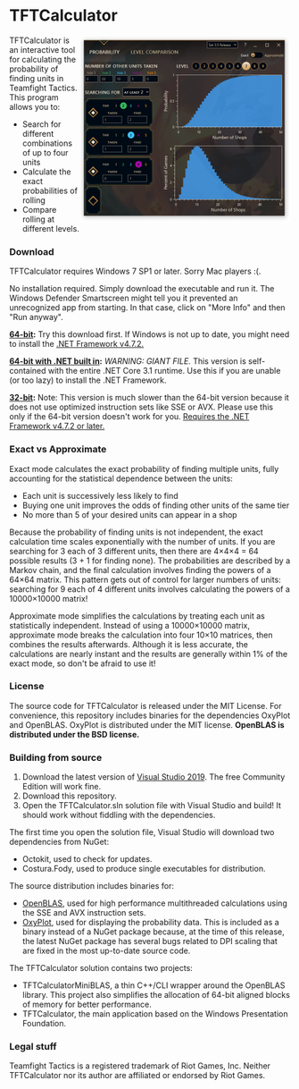 # TFTCalculator

<img src="/Doc/screenshot.png" align="right" width="379" height="334" />

TFTCalculator is an interactive tool for calculating the probability of finding units in Teamfight Tactics. This program allows you to:

* Search for different combinations of up to four units
* Calculate the exact probabilities of rolling
* Compare rolling at different levels.

### Download

TFTCalculator requires Windows 7 SP1 or later. Sorry Mac players :(.

No installation required. Simply download the executable and run it. The Windows Defender Smartscreen might tell you it prevented an unrecognized app from starting. In that case, click on "More Info" and then "Run anyway".

**[64-bit](https://github.com/StarscapeTFT/TFTCalculator/releases/latest/download/TFTCalculator.exe):** Try this download first. If Windows is not up to date, you might need to install the [.NET Framework v4.7.2.](https://dotnet.microsoft.com/download/dotnet-framework/thank-you/net472-web-installer)

**[64-bit with .NET built in](https://github.com/StarscapeTFT/TFTCalculator/releases/latest/download/TFTCalculatorStandalone.exe):** *WARNING: GIANT FILE.* This version is self-contained with the entire .NET Core 3.1 runtime. Use this if you are unable (or too lazy) to install the .NET Framework.

**[32-bit](https://github.com/StarscapeTFT/TFTCalculator/releases/latest/download/TFTCalculator32bit.exe):** Note: This version is much slower than the 64-bit version because it does not use optimized instruction sets like SSE or AVX. Please use this only if the 64-bit version doesn't work for you. [Requires the .NET Framework v4.7.2 or later.](https://dotnet.microsoft.com/download/dotnet-framework/thank-you/net472-web-installer)

### Exact vs Approximate

Exact mode calculates the exact probability of finding multiple units, fully accounting for the statistical dependence between the units:

* Each unit is successively less likely to find
* Buying one unit improves the odds of finding other units of the same tier
* No more than 5 of your desired units can appear in a shop

Because the probability of finding units is not independent, the exact calculation time scales exponentially with the number of units. If you are searching for 3 each of 3 different units, then there are 4×4×4 = 64 possible results (3 + 1 for finding none). The probabilities are described by a Markov chain, and the final calculation involves finding the powers of a 64×64 matrix. This pattern gets out of control for larger numbers of units: searching for 9 each of 4 different units involves calculating the powers of a 10000×10000 matrix!

Approximate mode simplifies the calculations by treating each unit as statistically independent. Instead of using a 10000×10000 matrix, approximate mode breaks the calculation into four 10×10 matrices, then combines the results afterwards. Although it is less accurate, the calculations are nearly instant and the results are generally within 1% of the exact mode, so don't be afraid to use it!

### License

The source code for TFTCalculator is released under the MIT License. For convenience, this repository includes binaries for the dependencies OxyPlot and OpenBLAS. OxyPlot is distributed under the MIT license. **OpenBLAS is distributed under the BSD license.**

### Building from source

1. Download the latest version of [Visual Studio 2019](https://visualstudio.microsoft.com/vs/). The free Community Edition will work fine.
2. Download this repository.
3. Open the TFTCalculator.sln solution file with Visual Studio and build! It should work without fiddling with the dependencies.

The first time you open the solution file, Visual Studio will download two dependencies from NuGet:

* Octokit, used to check for updates.
* Costura.Fody, used to produce single executables for distribution.

The source distribution includes binaries for:

* [OpenBLAS](https://www.openblas.net/), used for high performance multithreaded calculations using the SSE and AVX instruction sets.
* [OxyPlot](https://github.com/oxyplot/oxyplot), used for displaying the probability data. This is included as a binary instead of a NuGet package because, at the time of this release, the latest NuGet package has several bugs related to DPI scaling that are fixed in the most up-to-date source code.

The TFTCalculator solution contains two projects:

* TFTCalculatorMiniBLAS, a thin C++/CLI wrapper around the OpenBLAS library. This project also simplifies the allocation of 64-bit aligned blocks of memory for better performance.
* TFTCalculator, the main application based on the Windows Presentation Foundation.

### Legal stuff

Teamfight Tactics is a registered trademark of Riot Games, Inc. Neither TFTCalculator nor its author are affiliated or endorsed by Riot Games.
